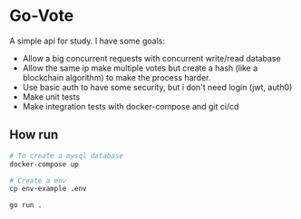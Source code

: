 # Go-Vote

A simple api for study. I have some goals:
- Allow a big concurrent requests with concurrent write/read database
- Allow the same ip make multiple votes but create a hash (like a blockchain algorithm) to make the process harder.
- Use basic auth to have some security, but i don't need login (jwt, auth0)
- Make unit tests
- Make integration tests with docker-compose and git ci/cd

## How run

```sh
# To create a mysql database
docker-compose up

# Create a env
cp env-example .env

go run .
```